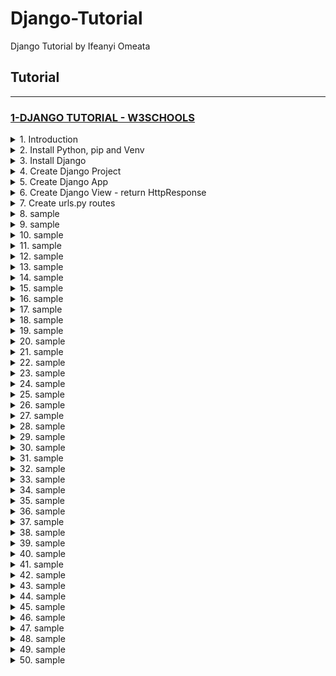 # Django-Tutorial

Django Tutorial by Ifeanyi Omeata

## Tutorial

---

### [1-DJANGO TUTORIAL - W3SCHOOLS](#)

<details>
  <summary>1. Introduction </summary>

Django follows the MVT design pattern (Model View Template).

- Model - The data you want to present, usually data from a database.
- View - A request handler that returns the relevant template and content - based on the request from the user.
- Template - A text file (like an HTML file) containing the layout of the web page, with logic on how to display the data.

Model <br>

The model provides data from the database.

- In Django, the data is delivered as an Object Relational Mapping (ORM), which is a technique designed to make it easier to work with databases.

- The most common way to extract data from a database is SQL. One problem with SQL is that you have to have a pretty good understanding of the database structure to be able to work with it.

- Django, with ORM, makes it easier to communicate with the database, without having to write complex SQL statements.

- The models are usually located in a file called models.py.

View

- A view is a function or method that takes http requests as arguments, imports the relevant model(s), and finds out what data to send to the template, and returns the final result.

- The views are usually located in a file called views.py.

Template

- A template is a file where you describe how the result should be represented.

- Templates are often .html files, with HTML code describing the layout of a web page, but it can also be in other file formats to present other results, but we will concentrate on .html files.

- Django uses standard HTML to describe the layout, but uses Django tags to add logic.

- The templates of an application is located in a folder named templates.

```html
<h1>My Homepage</h1>

<p>My name is {{ firstname }}.</p>
```

URLs

- Django also provides a way to navigate around the different pages in a website.

- When a user requests a URL, Django decides which view it will send it to.

- This is done in a file called urls.py.

</details>

<details>
  <summary>2. Install Python, pip and Venv </summary>

Download Python:

```py
https://www.python.org/
```

Check for Python Version:

```py
python --version
```

```py
# Python 3.9.12
```

Install pip:

```py
https://pypi.org/project/pip/
```

Check pip version:

```py
pip --version
```

```py
# pip 21.2.4
```

Upgrade pip:

```py
python -m pip install --upgrade pip
```

Install venv and activate the virtual environment:

```py
python -m venv venv-w3django

source venv-w3django/bin/activate
```

</details>

<details>
  <summary>3. Install Django </summary>

```py
python -m pip install Django
```

Check Django version:

```py
django-admin --version
```

```py
# 4.1.5
```

</details>

<details>
  <summary>4. Create Django Project </summary>

```py
django-admin startproject my_tennis_club
django-admin startproject my_tennis_club .
```

run django project -

my_tennis_club/

```py
python manage.py runserver
```

```py
# System check identified no issues (0 silenced).

# You have 18 unapplied migration(s). Your project may not work properly until you apply the migrations for app(s): admin, auth, contenttypes, sessions.
# Run 'python manage.py migrate' to apply them.
# January 26, 2023 - 19:26:37
# Django version 4.1.5, using settings 'my_tennis_club.settings'
# Starting development server at http://127.0.0.1:8000/
# Quit the server with CONTROL-C.
```

127.0.0.1:8000:

![001](https://user-images.githubusercontent.com/32337103/214931443-5581766b-920d-4ddb-ac99-c649421fa3d1.png)

</details>

<details>
  <summary>5. Create Django App </summary>

my_tennis_club/

```py
python manage.py startapp members
```

</details>

<details>
  <summary>6. Create Django View - return HttpResponse </summary>

members/views.py:

```py
from django.shortcuts import render
from django.http import HttpResponse

def members(request):
    return HttpResponse("Hello world!")
```

</details>

<details>
  <summary>7. Create urls.py routes </summary>

my_tennis_club/members/urls.py:

```py
from django.urls import path
from . import views

urlpatterns = [
    path('members/', views.members, name='members'),
]
```

my_tennis_club/my_tennis_club/urls.py:

```py
from django.contrib import admin
from django.urls import include, path

urlpatterns = [
    path('', include('members.urls')),
    path('admin/', admin.site.urls),
]
```

/my_tennis_club:

```py
python manage.py runserver
```

127.0.0.1:8000/members:

</details>

<details>
  <summary>8. sample </summary>

```py

```

```py

```

```py

```

```py

```

</details>

<details>
  <summary>9. sample </summary>

```py

```

```py

```

```py

```

```py

```

</details>

<details>
  <summary>10. sample </summary>

```py

```

```py

```

```py

```

```py

```

</details>

<details>
  <summary>11. sample </summary>

```py

```

```py

```

```py

```

```py

```

</details>

<details>
  <summary>12. sample </summary>

```py

```

```py

```

```py

```

```py

```

</details>

<details>
  <summary>13. sample </summary>

```py

```

```py

```

```py

```

```py

```

</details>

<details>
  <summary>14. sample </summary>

```py

```

```py

```

```py

```

```py

```

</details>

<details>
  <summary>15. sample </summary>

```py

```

```py

```

```py

```

```py

```

</details>

<details>
  <summary>16. sample </summary>

```py

```

```py

```

```py

```

```py

```

</details>

<details>
  <summary>17. sample </summary>

```py

```

```py

```

```py

```

```py

```

</details>

<details>
  <summary>18. sample </summary>

```py

```

```py

```

```py

```

```py

```

</details>

<details>
  <summary>19. sample </summary>

```py

```

```py

```

```py

```

```py

```

</details>

<details>
  <summary>20. sample </summary>

```py

```

```py

```

```py

```

```py

```

</details>

<details>
  <summary>21. sample </summary>

```py

```

```py

```

```py

```

```py

```

</details>

<details>
  <summary>22. sample </summary>

```py

```

```py

```

```py

```

```py

```

</details>

<details>
  <summary>23. sample </summary>

```py

```

```py

```

```py

```

```py

```

</details>

<details>
  <summary>24. sample </summary>

```py

```

```py

```

```py

```

```py

```

</details>

<details>
  <summary>25. sample </summary>

```py

```

```py

```

```py

```

```py

```

</details>

<details>
  <summary>26. sample </summary>

```py

```

```py

```

```py

```

```py

```

</details>

<details>
  <summary>27. sample </summary>

```py

```

```py

```

```py

```

```py

```

</details>

<details>
  <summary>28. sample </summary>

```py

```

```py

```

```py

```

```py

```

</details>

<details>
  <summary>29. sample </summary>

```py

```

```py

```

```py

```

```py

```

</details>

<details>
  <summary>30. sample </summary>

```py

```

```py

```

```py

```

```py

```

</details>

<details>
  <summary>31. sample </summary>

```py

```

```py

```

```py

```

```py

```

</details>

<details>
  <summary>32. sample </summary>

```py

```

```py

```

```py

```

```py

```

</details>

<details>
  <summary>33. sample </summary>

```py

```

```py

```

```py

```

```py

```

</details>

<details>
  <summary>34. sample </summary>

```py

```

```py

```

```py

```

```py

```

</details>

<details>
  <summary>35. sample </summary>

```py

```

```py

```

```py

```

```py

```

</details>

<details>
  <summary>36. sample </summary>

```py

```

```py

```

```py

```

```py

```

</details>

<details>
  <summary>37. sample </summary>

```py

```

```py

```

```py

```

```py

```

</details>

<details>
  <summary>38. sample </summary>

```py

```

```py

```

```py

```

```py

```

</details>

<details>
  <summary>39. sample </summary>

```py

```

```py

```

```py

```

```py

```

</details>

<details>
  <summary>40. sample </summary>

```py

```

```py

```

```py

```

```py

```

</details>

<details>
  <summary>41. sample </summary>

```py

```

```py

```

```py

```

```py

```

</details>

<details>
  <summary>42. sample </summary>

```py

```

```py

```

```py

```

```py

```

</details>

<details>
  <summary>43. sample </summary>

```py

```

```py

```

```py

```

```py

```

</details>

<details>
  <summary>44. sample </summary>

```py

```

```py

```

```py

```

```py

```

</details>

<details>
  <summary>45. sample </summary>

```py

```

```py

```

```py

```

```py

```

</details>

<details>
  <summary>46. sample </summary>

```py

```

```py

```

```py

```

```py

```

</details>

<details>
  <summary>47. sample </summary>

```py

```

```py

```

```py

```

```py

```

</details>

<details>
  <summary>48. sample </summary>

```py

```

```py

```

```py

```

```py

```

</details>

<details>
  <summary>49. sample </summary>

```py

```

```py

```

```py

```

```py

```

</details>

<details>
  <summary>50. sample </summary>

```py

```

```py

```

```py

```

```py

```

</details>
